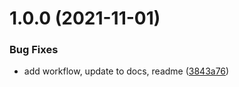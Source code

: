 # 1.0.0 (2021-11-01)


### Bug Fixes

* add workflow, update to docs, readme ([3843a76](https://github.com/CoCreate-app/CoCreate-calendar/commit/3843a7675d6e1004cf56b394dfb32aec40496cc1))
